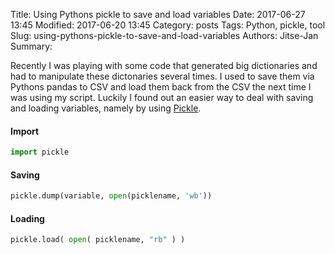Title: Using Pythons pickle to save and load variables
Date: 2017-06-27 13:45
Modified: 2017-06-20 13:45
Category: posts
Tags: Python, pickle, tool
Slug: using-pythons-pickle-to-save-and-load-variables
Authors: Jitse-Jan
Summary: 

Recently I was playing with some code that generated big dictionaries and had to manipulate these dictonaries
several times. I used to save them via Pythons pandas to CSV and load them back from the CSV the next time 
I was using my script. Luckily I found out an easier way to deal with saving and loading variables, namely by using [Pickle](https://wiki.python.org/moin/UsingPickle).

#### Import

```python
import pickle
```

#### Saving

```python
pickle.dump(variable, open(picklename, 'wb'))
```

#### Loading

```python
pickle.load( open( picklename, "rb" ) )
```